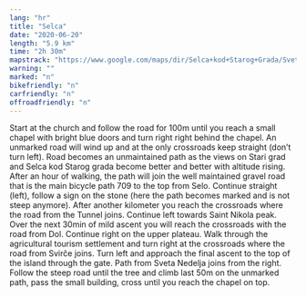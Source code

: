 ```yaml
---
lang: "hr"
title: "Selca"
date: "2020-06-20"
length: "5.9 km"
time: "2h 30m"
mapstrack: "https://www.google.com/maps/dir/Selca+kod+Starog+Grada/Sveti+Nikola,+21465,+Svir%C4%8De/@43.1556965,16.5623259,14z/data=!3m1!4b1!4m14!4m13!1m5!1m1!1s0x134a7fb406cd048f:0xeed67076db024391!2m2!1d16.566431!2d43.1660808!1m5!1m1!1s0x134a7e589243301b:0xb511ab261b2d9d7e!2m2!1d16.597556!2d43.144528!3e2!5m1!1e4"
warning: ""
marked: "n"
bikefriendly: "n"
carfriendly: "n"
offroadfriendly: "n"
---
```


Start at the church and follow the road for 100m until you reach a small chapel with bright blue doors and turn right right behind the chapel. An unmarked road will wind up and at the only crossroads keep straight (don’t turn left). Road becomes an unmaintained path as the views on Stari grad and Selca kod Starog grada become better and better with altitude rising. After an hour of walking, the path will join the well maintained gravel road that is the main bicycle path 709 to the top from Selo. Continue straight (left), follow a sign on the stone (here the path becomes marked and is not steep anymore). After another kilometer you reach the crossroads where the road from the Tunnel joins. Continue left towards Saint Nikola peak. Over the next 30min of mild ascent you will reach the crossroads with the road from Dol. Continue right on the upper plateau. Walk through the agricultural tourism settlement and turn right at the crossroads where the road from Svirče joins. Turn left and approach the final ascent to the top of the island through the gate. Path from Sveta Nedelja joins from the right. Follow the steep road until the tree and climb last 50m on the unmarked path, pass the small building, cross until you reach the chapel on top.